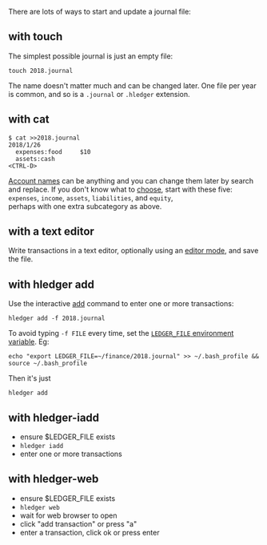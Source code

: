 There are lots of ways to start and update a journal file:

## with touch

The simplest possible journal is just an empty file:

    touch 2018.journal


The name doesn't matter much and can be changed later. 
One file per year is common, 
and so is a `.journal` or `.hledger` extension.

## with cat


    $ cat >>2018.journal
    2018/1/26
      expenses:food     $10
      assets:cash
    <CTRL-D>

[Account names](http://hledger.org/manual#account-names) can be anything 
and you can change them later by search and replace. 
If you don't know what to [choose](http://plaintextaccounting.org/#choosing-accounts), 
start with these five:\
`expenses`, `income`, `assets`, `liabilities`, and `equity`,\
perhaps with one extra subcategory as above.

## with a text editor

Write transactions in a text editor, optionally using an
[editor mode](http://hledger.org/manual#editor-support), 
and save the file.

## with hledger add

Use the interactive [add](http://hledger.org/manual#add) command to enter one or more transactions:

    hledger add -f 2018.journal


To avoid typing `-f FILE` every time, set the 
[`LEDGER_FILE` environment variable](http://hledger.org/manual#input-files). 
Eg:

    echo "export LEDGER_FILE=~/finance/2018.journal" >> ~/.bash_profile && source ~/.bash_profile

Then it's just

    hledger add

## with hledger-iadd

- ensure $LEDGER_FILE exists
- `hledger iadd`
- enter one or more transactions

## with hledger-web

- ensure $LEDGER_FILE exists
- `hledger web`
- wait for web browser to open
- click "add transaction" or press "a"
- enter a transaction, click ok or press enter
